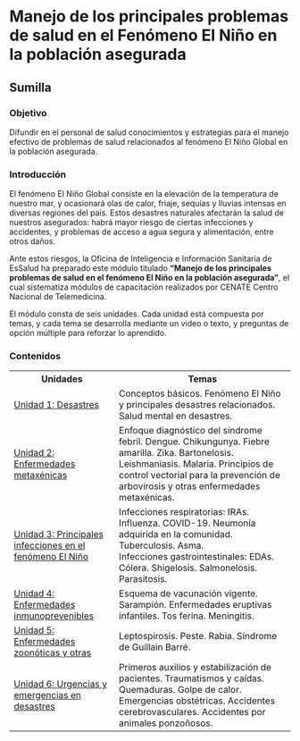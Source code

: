 <html>
<head>
<title>Manejo de los principales problemas de salud en el Fenómeno El Niño en la población asegurada - Módulo de autoaprendizaje</title>
</head>
<body>
<h1>Manejo de los principales problemas de salud en el Fenómeno El Niño en la población asegurada</h1>
<h2>Sumilla</h2>
<h3>Objetivo</h3>
<p>Difundir en el personal de salud conocimientos y estrategias para el manejo efectivo de problemas de salud relacionados al fenómeno El Niño Global en la población asegurada.</p>
<h3>Introducción</h3>
<p>El fenómeno El Niño Global consiste en la elevación de la temperatura de nuestro mar, y ocasionará olas de calor, friaje, sequías y lluvias intensas en diversas regiones del país. Estos desastres naturales afectarán la salud de nuestros asegurados: habrá mayor riesgo de ciertas infecciones y accidentes, y problemas de acceso a agua segura y alimentación, entre otros daños.</p>
<p>Ante estos riesgos, la Oficina de Inteligencia e Información Sanitaria de EsSalud ha preparado este módulo titulado <b>“Manejo de los principales problemas de salud en el fenómeno El Niño en la población asegurada”</b>, el cual sistematiza módulos de capacitación realizados por CENATE Centro Nacional de Telemedicina.</p>
<p>El módulo consta de seis unidades. Cada unidad está compuesta por temas, y cada tema se desarrolla mediante un video o texto, y preguntas de opción múltiple para reforzar lo aprendido.</p>
<h3>Contenidos</h3>

<table>
  <tr>
    <th>Unidades</th>
    <th>Temas</th>
  </tr>
  <tr>
    <td><a href="u1.html">Unidad 1: Desastres</a></td>
    <td>Conceptos básicos. Fenómeno El Niño y principales desastres relacionados. Salud mental en desastres.</td>
  </tr>
  <tr>
    <td><a href="u2.html">Unidad 2: Enfermedades metaxénicas</a></td>
    <td>Enfoque diagnóstico del síndrome febril. Dengue. Chikungunya. Fiebre amarilla. Zika. Bartonelosis. Leishmaniasis. Malaria. Principios de control vectorial para la prevención de arbovirosis y otras enfermedades metaxénicas.</td>
  </tr>
  <tr>
    <td><a href="u3.html">Unidad 3: Principales infecciones en el fenómeno El Niño</a></td>
    <td>Infecciones respiratorias: IRAs. Influenza. COVID-19. Neumonía adquirida en la comunidad. Tuberculosis. Asma.<br>Infecciones gastrointestinales: EDAs. Cólera. Shigelosis. Salmonelosis. Parasitosis.</td>
  </tr>
  <tr>
    <td><a href="u4.html">Unidad 4: Enfermedades inmunoprevenibles</a></td>
    <td>Esquema de vacunación vigente. Sarampión. Enfermedades eruptivas infantiles. Tos ferina. Meningitis.</td>
  </tr>
  <tr>
    <td><a href="u5.html">Unidad 5: Enfermedades zoonóticas y otras</a></td>
    <td>Leptospirosis. Peste. Rabia. Síndrome de Guillain Barré.</td>
  </tr>
  <tr>
    <td><a href="u6.html">Unidad 6: Urgencias y emergencias en desastres</a></td>
    <td>Primeros auxilios y estabilización de pacientes. Traumatismos y caídas. Quemaduras. Golpe de calor. Emergencias obstétricas. Accidentes cerebrovasculares. Accidentes por animales ponzoñosos.</td>
  </tr>
</table>

</body>
</html>
